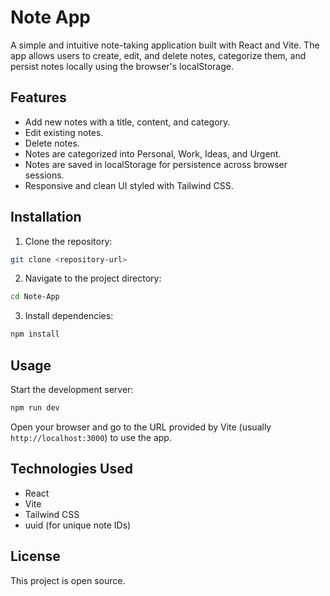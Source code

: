 # Note App

A simple and intuitive note-taking application built with React and Vite. The app allows users to create, edit, and delete notes, categorize them, and persist notes locally using the browser's localStorage.

## Features

- Add new notes with a title, content, and category.
- Edit existing notes.
- Delete notes.
- Notes are categorized into Personal, Work, Ideas, and Urgent.
- Notes are saved in localStorage for persistence across browser sessions.
- Responsive and clean UI styled with Tailwind CSS.

## Installation

1. Clone the repository:

```bash
git clone <repository-url>
```

2. Navigate to the project directory:

```bash
cd Note-App
```

3. Install dependencies:

```bash
npm install
```

## Usage

Start the development server:

```bash
npm run dev
```

Open your browser and go to the URL provided by Vite (usually `http://localhost:3000`) to use the app.

## Technologies Used

- React
- Vite
- Tailwind CSS
- uuid (for unique note IDs)

## License

This project is open source.
